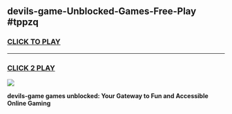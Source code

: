 
## devils-game-Unblocked-Games-Free-Play #tppzq
<h3>
<a href="https://us.freeplayer.one?title=devils-game&ref=9M">CLICK TO PLAY</a></h3>
<hr>

<h3>
<a href="https://us.freeplayer.one?title=devils-game&ref=9M">CLICK 2 PLAY</a>
  
</h3>

<a href="https://us.freeplayer.one?title=devils-game&ref=9M"><img src="https://clearcache.store/games.png"></a>


**devils-game games unblocked: Your Gateway to Fun and Accessible Online Gaming**
